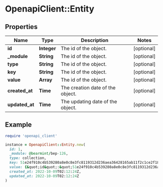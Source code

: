 # OpenapiClient::Entity

## Properties

| Name | Type | Description | Notes |
| ---- | ---- | ----------- | ----- |
| **id** | **Integer** | The id of the object. | [optional] |
| **_module** | **String** | The id of the object. | [optional] |
| **type** | **String** | The id of the object. | [optional] |
| **key** | **String** | The id of the object. | [optional] |
| **value** | **Array** | The id of the object. | [optional] |
| **created_at** | **Time** | The creation date of the object. | [optional] |
| **updated_at** | **Time** | The updating date of the object. | [optional] |

## Example

```ruby
require 'openapi_client'

instance = OpenapiClient::Entity.new(
  id: 1,
  _module: @bearmint/bep-126,
  type: collection,
  key: 51e24f910c4b539280a8e0c8e3fc8119312d236aea36428165ab11f2c1ce2f18,
  value: {&quot;id&quot;:&quot;51e24f910c4b539280a8e0c8e3fc8119312d236aea36428165ab11f2c1ce2f18&quot;,&quot;name&quot;:&quot;fc3296116a5b-42f8-8c41-5b51dd3813cb&quot;,&quot;symbol&quot;:&quot;f4af54f78243-4cd9-8ef5-09db6190c69a&quot;,&quot;uriPrefix&quot;:&quot;https://bearmint.com/&quot;,&quot;uriSuffix&quot;:&quot;.json&quot;,&quot;tokens&quot;:[&quot;3d262af20ff9158e8194eadb43a06609dd82dfc3d515eb539cb3e945655538cb&quot;],&quot;initialOwner&quot;:&quot;bear1j4vvs55nfkjffkewadw5atzyqsmmtvtj2rcwjcvk2qfc85k5w52j545nzgez4hsw67h9vzyu958rj3g20zt&quot;,&quot;currentOwner&quot;:&quot;bear1j4vvs55nfkjffkewadw5atzyqsmmtvtj2rcwjcvk2qfc85k5w52j545nzgez4hsw67h9vzyu958rj3g20zt&quot;,&quot;accessControlList&quot;:{&quot;bear1j4vvs55nfkjffkewadw5atzyqsmmtvtj2rcwjcvk2qfc85k5w52j545nzgez4hsw67h9vzyu958rj3g20zt&quot;:{&quot;permissions&quot;:[0,1,2]}},&quot;policies&quot;:[{&quot;name&quot;:&quot;@bearmint/bep-145&quot;},{&quot;type&quot;:1,&quot;name&quot;:&quot;@bearmint/bep-145&quot;},{&quot;type&quot;:2,&quot;name&quot;:&quot;@bearmint/bep-145&quot;}]},
  created_at: 2022-10-09T02:12:24Z,
  updated_at: 2022-10-09T02:12:24Z
)
```


